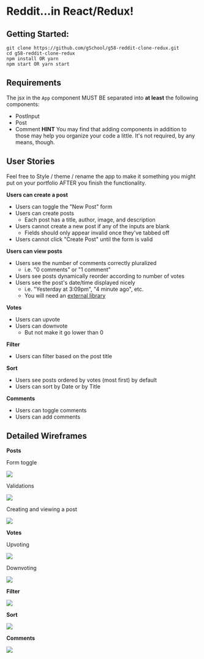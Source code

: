 # Reddit...in React/Redux!

## Getting Started:
```
git clone https://github.com/gSchool/g58-reddit-clone-redux.git
cd g58-reddit-clone-redux
npm install OR yarn
npm start OR yarn start
```

## Requirements
The jsx in the `App` component MUST BE separated into **at least** the following components:
  * PostInput
  * Post
  * Comment
**HINT** You may find that adding components in addition to those may help you organize your code a little. It's not required, by any means, though.

## User Stories

Feel free to Style / theme / rename the app to make it something you might put on your portfolio AFTER you finish the functionality.

**Users can create a post**

- Users can toggle the "New Post" form
- Users can create posts
  - Each post has a title, author, image, and description
- Users cannot create a new post if any of the inputs are blank
  - Fields should only appear invalid once they've tabbed off
- Users cannot click "Create Post" until the form is valid

**Users can view posts**

- Users see the number of comments correctly pluralized
  - i.e. "0 comments" or "1 comment"
- Users see posts dynamically reorder according to number of votes
- Users see the post's date/time displayed nicely
  - i.e. "Yesterday at 3:09pm", "4 minute ago", etc.
  - You will need an [external library](https://www.npmjs.com/package/react-moment)

**Votes**

- Users can upvote
- Users can downvote
  - But not make it go lower than 0

**Filter**

- Users can filter based on the post title

**Sort**

- Users see posts ordered by votes (most first) by default
- Users can sort by Date or by Title

**Comments**

- Users can toggle comments
- Users can add comments

## Detailed Wireframes

**Posts**

Form toggle

![](https://github.com/gSchool/angular-curriculum/blob/master/images/reddit-clone-1/reddit-clone-form-toggle.gif?raw=true)

Validations

![](https://github.com/gSchool/angular-curriculum/blob/master/images/reddit-clone-1/reddit-clone-form-validations.gif?raw=true)

Creating and viewing a post

![](https://github.com/gSchool/angular-curriculum/blob/master/images/reddit-clone-1/reddit-clone-create-post.gif?raw=true)

**Votes**

Upvoting

![](https://github.com/gSchool/angular-curriculum/blob/master/images/reddit-clone-1/reddit-clone-votes.gif?raw=true)

Downvoting

![](https://github.com/gSchool/angular-curriculum/blob/master/images/reddit-clone-1/reddit-clone-down-votes.gif?raw=true)

**Filter**

![](https://github.com/gSchool/angular-curriculum/blob/master/images/reddit-clone-1/reddit-clone-filter.gif?raw=true)

**Sort**

![](https://github.com/gSchool/angular-curriculum/blob/master/images/reddit-clone-1/reddit-clone-sort.gif?raw=true)

**Comments**

![](https://github.com/gSchool/angular-curriculum/blob/master/images/reddit-clone-1/reddit-clone-comments.gif?raw=true)
